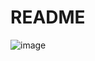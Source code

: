 # README

![image](https://github.com/user-attachments/assets/332010d8-5453-4d35-b546-b5eab4c77a9d)
